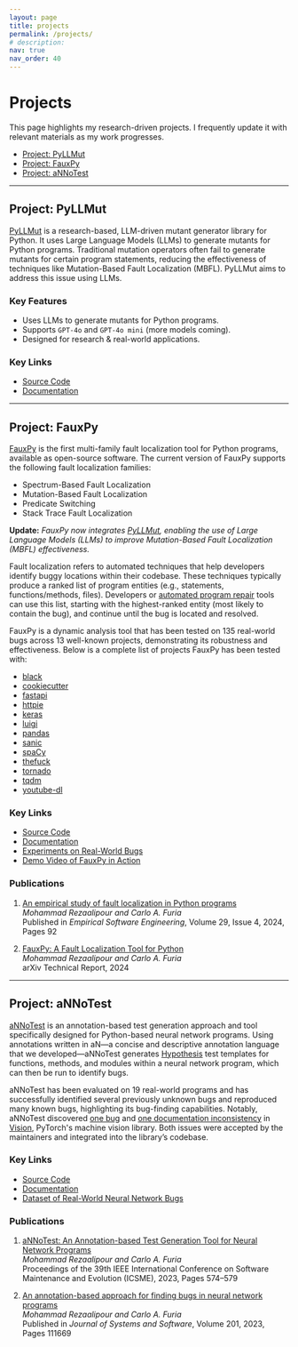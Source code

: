```yaml
---
layout: page
title: projects
permalink: /projects/
# description:
nav: true
nav_order: 40
---
```



# Projects

This page highlights my research-driven projects. I frequently update it with
relevant materials as my work progresses.

- [Project: PyLLMut](#project-pyllmut)
- [Project: FauxPy](#project-fauxpy)
- [Project: aNNoTest](#project-annotest)

---

## Project: PyLLMut

[PyLLMut](https://pyllmut.readthedocs.io) is a research-based, LLM-driven mutant generator library for Python.
It uses Large Language Models (LLMs) to generate mutants for Python programs.
Traditional mutation operators often fail to generate mutants for certain program statements, 
reducing the effectiveness of techniques like Mutation-Based Fault Localization (MBFL). 
PyLLMut aims to address this issue using LLMs.

### Key Features

- Uses LLMs to generate mutants for Python programs.
- Supports `GPT-4o` and `GPT-4o mini` (more models coming).
- Designed for research & real-world applications.

### Key Links

- [Source Code](https://github.com/mohrez86/pyllmut)
- [Documentation](https://pyllmut.readthedocs.io)

---

## Project: FauxPy

[FauxPy](https://fauxpy.readthedocs.io) is the first multi-family fault localization tool for Python programs,
available as open-source software. The current version of FauxPy supports the
following fault localization families:
- Spectrum-Based Fault Localization
- Mutation-Based Fault Localization
- Predicate Switching
- Stack Trace Fault Localization

**Update:** *FauxPy now integrates [PyLLMut](#project-pyllmut), 
enabling the use of Large Language Models (LLMs) to improve 
Mutation-Based Fault Localization (MBFL) effectiveness.*

Fault localization refers to automated techniques that help developers identify
buggy locations within their codebase. These techniques typically produce a
ranked list of program entities (e.g., statements, functions/methods, files).
Developers or [automated program repair](https://program-repair.org) tools can
use this list, starting with the highest-ranked entity (most likely to contain
the bug), and continue until the bug is located and resolved.

FauxPy is a dynamic analysis tool that has been tested on 135 real-world bugs
across 13 well-known projects, demonstrating its robustness and effectiveness.
Below is a complete list of projects FauxPy has been tested with:

- [black](https://github.com/psf/black)
- [cookiecutter](https://github.com/cookiecutter/cookiecutter)
- [fastapi](https://github.com/tiangolo/fastapi)
- [httpie](https://github.com/jakubroztocil/httpie)
- [keras](https://github.com/keras-team/keras)
- [luigi](https://github.com/spotify/luigi)
- [pandas](https://github.com/pandas-dev/pandas)
- [sanic](https://github.com/huge-success/sanic)
- [spaCy](https://github.com/explosion/spaCy)
- [thefuck](https://github.com/nvbn/thefuck)
- [tornado](https://github.com/tornadoweb/tornado)
- [tqdm](https://github.com/tqdm/tqdm)
- [youtube-dl](https://github.com/ytdl-org/youtube-dl)

### Key Links

- [Source Code](https://github.com/atom-sw/fauxpy)
- [Documentation](https://fauxpy.readthedocs.io)
- [Experiments on Real-World Bugs](https://github.com/atom-sw/fauxpy-experiments)
- [Demo Video of FauxPy in Action](https://www.youtube.com/watch?v=6ooPPiwd79g)

### Publications

1. [An empirical study of fault localization in Python programs](../publications#an-empirical-study-of-fault-localization-in-python-programs)  
   *Mohammad Rezaalipour and Carlo A. Furia*  
   Published in *Empirical Software Engineering*, Volume 29, Issue 4, 2024, Pages 92
   <!-- - DOI: [10.1007/s10664-024-10475-3](https://doi.org/10.1007/s10664-024-10475-3) -->

2. [FauxPy: A Fault Localization Tool for Python](../publications#fauxpy-a-fault-localization-tool-for-python)  
   *Mohammad Rezaalipour and Carlo A. Furia*  
   arXiv Technical Report, 2024
   <!-- - arXiv: [2404.18596](https://arxiv.org/abs/2404.18596) -->

---

## Project: aNNoTest

[aNNoTest](https://annotest.readthedocs.io) is an annotation-based test generation approach and tool specifically designed
for Python-based neural network programs. Using annotations written in aN—a
concise and descriptive annotation language that we developed—aNNoTest generates
[Hypothesis](https://hypothesis.readthedocs.io) test templates for functions,
methods, and modules within a neural network program, which can then be run to
identify bugs.

aNNoTest has been evaluated on 19 real-world programs and has successfully
identified several previously unknown bugs and reproduced many known bugs,
highlighting its bug-finding capabilities. Notably, aNNoTest discovered [one
bug](https://github.com/pytorch/vision/issues/5209) and [one documentation
inconsistency](https://github.com/pytorch/vision/issues/6607) in
[Vision](https://github.com/pytorch/vision), PyTorch's machine vision library.
Both issues were accepted by the maintainers and integrated into the library’s
codebase.

### Key Links

- [Source Code](https://github.com/atom-sw/annotest)
- [Documentation](https://annotest.readthedocs.io)
- [Dataset of Real-World Neural Network Bugs](https://github.com/atom-sw/annotest-subjects)

### Publications

1. [aNNoTest: An Annotation-based Test Generation Tool for Neural Network Programs](../publications#annotest-an-annotation-based-test-generation-tool-for-neural-network-programs)  
   *Mohammad Rezaalipour and Carlo A. Furia*  
   Proceedings of the 39th IEEE International Conference on Software Maintenance
   and Evolution (ICSME), 2023, Pages 574–579
   <!-- - DOI: [10.1109/ICSME58846.2023.00075](https://doi.org/10.1109/ICSME58846.2023.00075) -->

2. [An annotation-based approach for finding bugs in neural network programs](../publications#an-annotation-based-approach-for-finding-bugs-in-neural-network-programs)  
   *Mohammad Rezaalipour and Carlo A. Furia*  
   Published in *Journal of Systems and Software*, Volume 201, 2023, Pages 111669
   <!-- - DOI: [10.1016/j.jss.2023.111669](https://doi.org/10.1016/j.jss.2023.111669) -->
